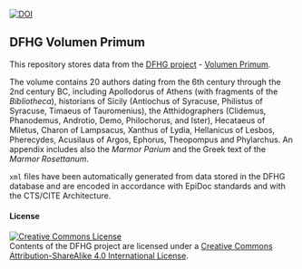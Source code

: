 [![DOI](https://zenodo.org/badge/66556618.svg)](https://zenodo.org/badge/latestdoi/66556618)

## DFHG Volumen Primum

This repository stores data from the [DFHG project](http://www.dfhg-project.org/) - [Volumen Primum](http://www.dfhg-project.org/DFHG/index.php?volume=Volumen%20primum#volumen_primum).

The volume contains 20 authors dating from the 6th century through the 2nd century BC, including Apollodorus of Athens (with fragments of the <i>Bibliotheca</i>), historians of Sicily (Antiochus of Syracuse, Philistus of Syracuse, Timaeus of Tauromenius), the Atthidographers (Clidemus, Phanodemus, Androtio, Demo, Philochorus, and Ister), Hecataeus of Miletus, Charon of Lampsacus, Xanthus of Lydia, Hellanicus of Lesbos, Pherecydes, Acusilaus of Argos, Ephorus, Theopompus and Phylarchus. An appendix includes also the <i>Marmor Parium</i> and the Greek text of the <i>Marmor Rosettanum</i>.

`xml` files have been automatically generated from data stored in the DFHG database and are encoded in accordance with EpiDoc standards and with the CTS/CITE Architecture.

#### License

<a rel="license" href="http://creativecommons.org/licenses/by-sa/4.0/"><img alt="Creative Commons License" style="border-width:0" src="https://i.creativecommons.org/l/by-sa/4.0/88x31.png" /></a><br />Contents of the DFHG project are licensed under a <a rel="license" href="http://creativecommons.org/licenses/by-sa/4.0/">Creative Commons Attribution-ShareAlike 4.0 International License</a>.
